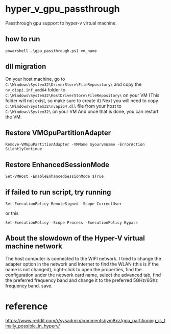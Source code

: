# hyper_v_gpu_passthrough
Passthrough gpu support to hyper-v virtual machine.
## how to run
```
powershell .\gpu_passthrough.ps1 vm_name
```

## dll migration
On your host machine, go to `C:\Windows\System32\DriverStore\FileRepository\`
and copy the `nv_dispi.inf_amd64` folder to `C:\Windows\System32\HostDriverStore\FileRepository\` on your VM (This folder will not exist, so make sure to create it)
Next you will need to copy `C:\Windows\System32\nvapi64.dll` file from your host to `C:\Windows\System32\` on your VM
And once that is done, you can restart the VM.

## Restore VMGpuPartitionAdapter
```batch
Remove-VMGpuPartitionAdapter -VMName $yourvmname -ErrorAction SilentlyContinue
```
## Restore EnhancedSessionMode
```batch
Set-VMHost -EnableEnhancedSessionMode $True
```

## if failed to run script, try running
```
Set-ExecutionPolicy RemoteSigned -Scope CurrentUser
```
or this
```
Set-ExecutionPolicy -Scope Process -ExecutionPolicy Bypass
```


## About the slowdown of the Hyper-V virtual machine network
The host computer is connected to the WIFI network. I tried to change the adapter option in the network and Internet to find the WLAN (this is if the name is not changed), right-click to open the properties, find the configuration under the network card name, select the advanced tab, find the preferred frequency band and change it to the preferred 5GHz/6Ghz frequency band. save.

# reference
https://www.reddit.com/r/sysadmin/comments/jym8xz/gpu_partitioning_is_finally_possible_in_hyperv/

